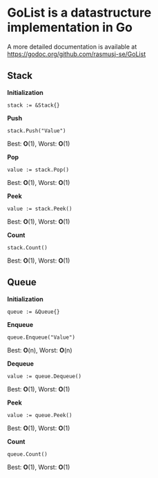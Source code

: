 # GoList is a datastructure implementation in Go

A more detailed documentation is available at https://godoc.org/github.com/rasmusj-se/GoList

## Stack

**Initialization**

`stack := &Stack{}`

**Push**

`stack.Push("Value")`

Best: **O**(1), Worst: **O**(1)

**Pop**

`value := stack.Pop()`

Best: **O**(1), Worst: **O**(1)

**Peek**

`value := stack.Peek()`

Best: **O**(1), Worst: **O**(1)

**Count**

`stack.Count()`

Best: **O**(1), Worst: **O**(1)

## Queue

**Initialization**

`queue := &Queue{}`

**Enqueue**

`queue.Enqueue("Value")`

Best: **O**(n), Worst: **O**(n)

**Dequeue**

`value := queue.Dequeue()`

Best: **O**(1), Worst: **O**(1)

**Peek**

`value := queue.Peek()`

Best: **O**(1), Worst: **O**(1)

**Count**

`queue.Count()`

Best: **O**(1), Worst: **O**(1)